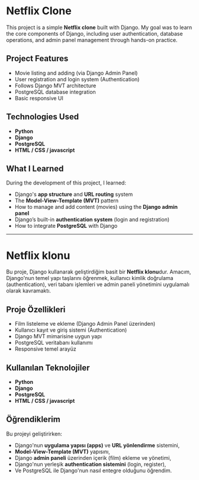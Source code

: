# Netflix Clone

This project is a simple **Netflix clone** built with Django. My goal was to learn the core components of Django, including user authentication, database operations, and admin panel management through hands-on practice.

## Project Features

- Movie listing and adding (via Django Admin Panel)
- User registration and login system (Authentication)
- Follows Django MVT architecture
- PostgreSQL database integration
- Basic responsive UI

## Technologies Used

- **Python**
- **Django**
- **PostgreSQL**
- **HTML / CSS / javascript**

##  What I Learned

During the development of this project, I learned:

- Django's **app structure** and **URL routing** system
- The **Model-View-Template (MVT)** pattern
- How to manage and add content (movies) using the **Django admin panel**
- Django’s built-in **authentication system** (login and registration)
- How to integrate **PostgreSQL** with Django




---

#  Netflix klonu

Bu proje, Django kullanarak geliştirdiğim basit bir **Netflix klonu**dur. Amacım, Django'nun temel yapı taşlarını öğrenmek, kullanıcı kimlik doğrulama (authentication), veri tabanı işlemleri ve admin paneli yönetimini uygulamalı olarak kavramaktı.

##  Proje Özellikleri

-  Film listeleme ve ekleme (Django Admin Panel üzerinden)
-  Kullanıcı kayıt ve giriş sistemi (Authentication)
-  Django MVT mimarisine uygun yapı
-  PostgreSQL veritabanı kullanımı
-  Responsive temel arayüz

##  Kullanılan Teknolojiler

- **Python**
- **Django**
- **PostgreSQL**
- **HTML / CSS / javascript**

##  Öğrendiklerim

Bu projeyi geliştirirken:

- Django'nun **uygulama yapısı (apps)** ve **URL yönlendirme** sistemini,
- **Model-View-Template (MVT)** yapısını,
- Django **admin paneli** üzerinden içerik (film) ekleme ve yönetimi,
- Django'nun yerleşik **authentication sistemini** (login, register),
- Ve PostgreSQL ile Django'nun nasıl entegre olduğunu öğrendim.
